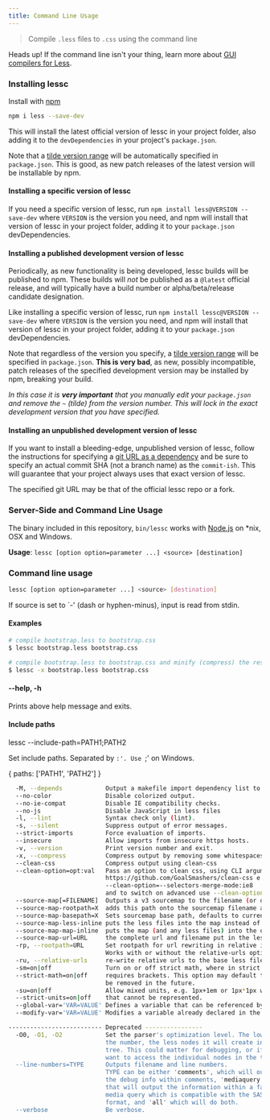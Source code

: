 ```yaml
---
title: Command Line Usage
---
```


> Compile `.less` files to `.css` using the command line

<span class="warning">Heads up! If the command line isn't your thing, learn more about [GUI compilers for Less](#).</span>

### Installing lessc

Install with [npm]()

```bash
npm i less --save-dev
```

This will install the latest official version of lessc in your project folder, also adding it to the `devDependencies` in your project's `package.json`.

Note that a [tilde version range][] will be automatically specified in `package.json`. This is good, as new patch releases of the latest version will be installable by npm.


#### Installing a specific version of lessc

If you need a specific version of lessc, run `npm install less@VERSION --save-dev` where `VERSION` is the version you need, and npm will install that version of lessc in your project folder, adding it to your `package.json` devDependencies.


#### Installing a published development version of lessc

Periodically, as new functionality is being developed, lessc builds will be published to npm. These builds will _not_ be published as a `@latest` official release, and will typically have a build number or alpha/beta/release candidate designation.

Like installing a specific version of lessc, run `npm install lessc@VERSION --save-dev` where `VERSION` is the version you need, and npm will install that version of lessc in your project folder, adding it to your `package.json` devDependencies.

Note that regardless of the version you specify, a [tilde version range][] will be specified in `package.json`. **This is very bad**, as new, possibly incompatible, patch releases of the specified development version may be installed by npm, breaking your build.

_In this case it is **very important** that you manually edit your `package.json` and remove the `~` (tilde) from the version number. This will lock in the exact development version that you have specified._


#### Installing an unpublished development version of lessc

If you want to install a bleeding-edge, unpublished version of lessc, follow the instructions for specifying a [git URL as a dependency][] and be sure to specify an actual commit SHA (not a branch name) as the `commit-ish`. This will guarantee that your project always uses that exact version of lessc.

The specified git URL may be that of the official lessc repo or a fork.


[tilde version range]: https://npmjs.org/doc/json.html#Tilde-Version-Ranges
[git URL as a dependency]: https://npmjs.org/doc/json.html#Git-URLs-as-Dependencies

### Server-Side and Command Line Usage

The binary included in this repository, `bin/lessc` works with [Node.js](http://nodejs.org/) on *nix, OSX and Windows.

**Usage**: `lessc [option option=parameter ...] <source> [destination]`

### Command line usage

```bash
lessc [option option=parameter ...] <source> [destination]
```

If source is set to `-' (dash or hyphen-minus), input is read from stdin.

#### Examples

```bash
# compile bootstrap.less to bootstrap.css
$ lessc bootstrap.less bootstrap.css

# compile bootstrap.less to bootstrap.css and minify (compress) the result
$ lessc -x bootstrap.less bootstrap.css
```

#### --help, -h

Prints above help message and exits.

#### Include paths

lessc --include-path=PATH1;PATH2

Set include paths. Separated by `:'. Use `;' on Windows.

{ paths: ['PATH1', 'PATH2']  }


```bash
  -M, --depends            Output a makefile import dependency list to stdout
  --no-color               Disable colorized output.
  --no-ie-compat           Disable IE compatibility checks.
  --no-js                  Disable JavaScript in less files
  -l, --lint               Syntax check only (lint).
  -s, --silent             Suppress output of error messages.
  --strict-imports         Force evaluation of imports.
  --insecure               Allow imports from insecure https hosts.
  -v, --version            Print version number and exit.
  -x, --compress           Compress output by removing some whitespaces.
  --clean-css              Compress output using clean-css
  --clean-option=opt:val   Pass an option to clean css, using CLI arguments from
                           https://github.com/GoalSmashers/clean-css e.g.
                           --clean-option=--selectors-merge-mode:ie8
                           and to switch on advanced use --clean-option=--advanced
  --source-map[=FILENAME]  Outputs a v3 sourcemap to the filename (or output filename.map)
  --source-map-rootpath=X  adds this path onto the sourcemap filename and less file paths
  --source-map-basepath=X  Sets sourcemap base path, defaults to current working directory.
  --source-map-less-inline puts the less files into the map instead of referencing them
  --source-map-map-inline  puts the map (and any less files) into the output css file
  --source-map-url=URL     the complete url and filename put in the less file
  -rp, --rootpath=URL      Set rootpath for url rewriting in relative imports and urls.
                           Works with or without the relative-urls option.
  -ru, --relative-urls     re-write relative urls to the base less file.
  -sm=on|off               Turn on or off strict math, where in strict mode, math
  --strict-math=on|off     requires brackets. This option may default to on and then
                           be removed in the future.
  -su=on|off               Allow mixed units, e.g. 1px+1em or 1px*1px which have units
  --strict-units=on|off    that cannot be represented.
  --global-var='VAR=VALUE' Defines a variable that can be referenced by the file.
  --modify-var='VAR=VALUE' Modifies a variable already declared in the file.

-------------------------- Deprecated ----------------
  -O0, -O1, -O2            Set the parser's optimization level. The lower
                           the number, the less nodes it will create in the
                           tree. This could matter for debugging, or if you
                           want to access the individual nodes in the tree.
  --line-numbers=TYPE      Outputs filename and line numbers.
                           TYPE can be either 'comments', which will output
                           the debug info within comments, 'mediaquery'
                           that will output the information within a fake
                           media query which is compatible with the SASS
                           format, and 'all' which will do both.
  --verbose                Be verbose.
```